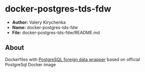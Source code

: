 # docker-postgres-tds-fdw

* **Author:** Valery Kirychenka
* **Name:** docker-postgres-tds-fdw
* **File:** docker-postgres-tds-fdw/README.md

## About
Dockerfiles with [PostgreSQL foreign data wrapper](https://github.com/tds-fdw/tds_fdw) based on official PostgreSql Docker image


